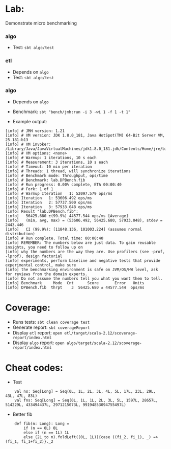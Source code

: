 # Lab:
Demonstrate micro benchmarking

### algo
* Test:
`sbt algo/test`

### etl
* Depends on `algo`
* Test:
`sbt algo/test`

### algo
* Depends on `algo`
* Benchmark:
`sbt "bench/jmh:run -i 3 -wi 1 -f 1 -t 1"`

* Example output:
```$text
[info] # JMH version: 1.21
[info] # VM version: JDK 1.8.0_181, Java HotSpot(TM) 64-Bit Server VM, 25.181-b13
[info] # VM invoker: /Library/Java/JavaVirtualMachines/jdk1.8.0_181.jdk/Contents/Home/jre/bin/java
[info] # VM options: <none>
[info] # Warmup: 1 iterations, 10 s each
[info] # Measurement: 3 iterations, 10 s each
[info] # Timeout: 10 min per iteration
[info] # Threads: 1 thread, will synchronize iterations
[info] # Benchmark mode: Throughput, ops/time
[info] # Benchmark: lab.DPBench.fib
[info] # Run progress: 0.00% complete, ETA 00:00:40
[info] # Fork: 1 of 1
[info] # Warmup Iteration   1: 52097.579 ops/ms
[info] Iteration   1: 53606.492 ops/ms
[info] Iteration   2: 57737.500 ops/ms
[info] Iteration   3: 57933.048 ops/ms
[info] Result "lab.DPBench.fib":
[info]   56425.680 ±(99.9%) 44577.544 ops/ms [Average]
[info]   (min, avg, max) = (53606.492, 56425.680, 57933.048), stdev = 2443.446
[info]   CI (99.9%): [11848.136, 101003.224] (assumes normal distribution)
[info] # Run complete. Total time: 00:00:40
[info] REMEMBER: The numbers below are just data. To gain reusable insights, you need to follow up on
[info] why the numbers are the way they are. Use profilers (see -prof, -lprof), design factorial
[info] experiments, perform baseline and negative tests that provide experimental control, make sure
[info] the benchmarking environment is safe on JVM/OS/HW level, ask for reviews from the domain experts.
[info] Do not assume the numbers tell you what you want them to tell.
[info] Benchmark     Mode  Cnt      Score       Error   Units
[info] DPBench.fib  thrpt    3  56425.680 ± 44577.544  ops/ms
```

# Coverage:
* Runs tests: `sbt clean coverage test`
* Generate report: `sbt coverageReport`
* Display `etl` report: `open etl/target/scala-2.12/scoverage-report/index.html`
* Display `algo` report: `open algo/target/scala-2.12/scoverage-report/index.html`

# Cheat codes:
* Test
```$scala
    val ns: Seq[Long] = Seq(0L, 1L, 2L, 3L, 4L, 5L, 17L, 23L, 29L, 43L, 47L, 83L)
    val fns: Seq[Long] = Seq(0L, 1L, 1L, 2L, 3L, 5L, 1597L, 28657L, 514229L, 433494437L, 2971215073L, 99194853094755497L)
```
* Better fib
```$scala
    def fib(n: Long): Long =
        if (n == 0L) 0L
        else if (n == 1L) 1L
        else (2L to n).foldLeft((0L, 1L)){case ((fi_2, fi_1), _) => (fi_1, fi_1+fi_2)}._2
```
